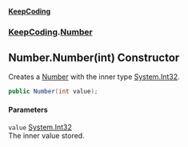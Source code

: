 #### [KeepCoding](index.md 'index')
### [KeepCoding](KeepCoding.md 'KeepCoding').[Number](Number.md 'KeepCoding.Number')
## Number.Number(int) Constructor
Creates a [Number](Number.md 'KeepCoding.Number') with the inner type [System.Int32](https://docs.microsoft.com/en-us/dotnet/api/System.Int32 'System.Int32').  
```csharp
public Number(int value);
```
#### Parameters
<a name='KeepCoding.Number.Number(int).value'></a>
`value` [System.Int32](https://docs.microsoft.com/en-us/dotnet/api/System.Int32 'System.Int32')  
The inner value stored.
  
